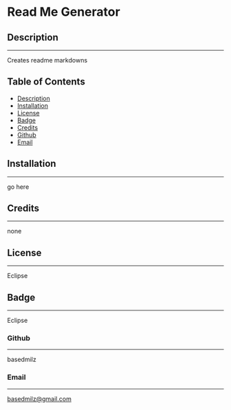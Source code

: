 # Read Me Generator

  ## Description
  ---
  Creates readme markdowns

  ## Table of Contents
  - [Description](#Description)
  - [Installation](#Installation)
  - [License](#Licence)
  - [Badge](#Badge)
  - [Credits](#Credits)
  - [Github](#Github)
  - [Email](#Email)
  

  ## Installation
  ---

  go here

  ## Credits
  ---
  none 

  ## License
  ---
  Eclipse

  ## Badge
  ---
  Eclipse

  ### Github
  ---

  basedmilz

  ### Email
  ---
  basedmilz@gmail.com


